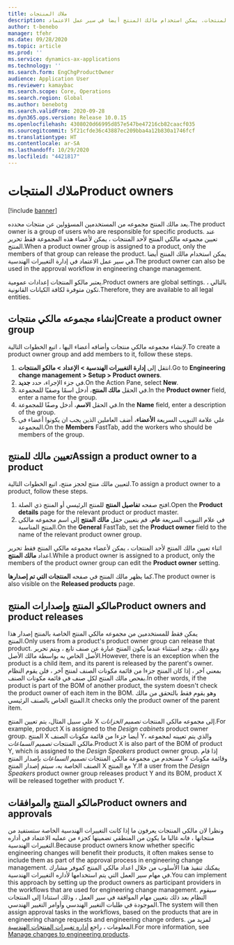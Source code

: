 ```yaml
---
title: ملاك المنتجات
description: يوفر هذا الموضوع معلومات حول مالكو المنتج. يعد مالك المنتج مجموعه من المستخدمين المسؤولين عن منتجات محدده. يمكن لأعضاء المجموعة فقط تحرير هذه المنتجات. يمكن استخدام مالك المنتج أيضا في سير عمل الاعتماد.
author: t-benebo
manager: tfehr
ms.date: 09/28/2020
ms.topic: article
ms.prod: ''
ms.service: dynamics-ax-applications
ms.technology: ''
ms.search.form: EngChgProductOwner
audience: Application User
ms.reviewer: kamaybac
ms.search.scope: Core, Operations
ms.search.region: Global
ms.author: benebotg
ms.search.validFrom: 2020-09-28
ms.dyn365.ops.version: Release 10.0.15
ms.openlocfilehash: 4308020d66995d857e547be47216cb82caacf035
ms.sourcegitcommit: 5f21cfde36c43887ec209bba4a12b830a1746fcf
ms.translationtype: HT
ms.contentlocale: ar-SA
ms.lasthandoff: 10/29/2020
ms.locfileid: "4421817"
---
```

# <a name="product-owners"></a><span data-ttu-id="6c3be-106">ملاك المنتجات</span><span class="sxs-lookup"><span data-stu-id="6c3be-106">Product owners</span></span>

[!include [banner](../includes/banner.md)]

<span data-ttu-id="6c3be-107">يعد مالك المنتج مجموعه من المستخدمين المسؤولين عن منتجات محدده.</span><span class="sxs-lookup"><span data-stu-id="6c3be-107">The product owner is a group of users who are responsible for specific products.</span></span> <span data-ttu-id="6c3be-108">عند تعيين مجموعه مالكي المنتج لأحد المنتجات ، يمكن لأعضاء هذه المجموعة فقط تحرير المنتج.</span><span class="sxs-lookup"><span data-stu-id="6c3be-108">When a product owner group is assigned to a product, only the members of that group can release the product.</span></span> <span data-ttu-id="6c3be-109">يمكن استخدام مالك المنتج أيضا في سير عمل الاعتماد في إدارة التغييرات الهندسية.</span><span class="sxs-lookup"><span data-stu-id="6c3be-109">The product owner can also be used in the approval workflow in engineering change management.</span></span>

<span data-ttu-id="6c3be-110">يعتبر مالكو المنتجات إعدادات عمومية.</span><span class="sxs-lookup"><span data-stu-id="6c3be-110">Product owners are global settings.</span></span> <span data-ttu-id="6c3be-111">بالتالي ، تكون متوفرة لكافة الكيانات القانونية.</span><span class="sxs-lookup"><span data-stu-id="6c3be-111">Therefore, they are available to all legal entities.</span></span>

## <a name="create-a-product-owner-group"></a><span data-ttu-id="6c3be-112">إنشاء مجموعه مالكي منتجات</span><span class="sxs-lookup"><span data-stu-id="6c3be-112">Create a product owner group</span></span>

<span data-ttu-id="6c3be-113">لإنشاء مجموعه مالكي منتجات وأضافه أعضاء اليها ، اتبع الخطوات التالية.</span><span class="sxs-lookup"><span data-stu-id="6c3be-113">To create a product owner group and add members to it, follow these steps.</span></span>

1. <span data-ttu-id="6c3be-114">انتقل إلى **إدارة التغييرات الهندسية \> الإعداد \> مالكو المنتجات**.</span><span class="sxs-lookup"><span data-stu-id="6c3be-114">Go to **Engineering change management \> Setup \> Product owners**.</span></span>
2. <span data-ttu-id="6c3be-115">في جزء الإجراء، حدد **جديد**.</span><span class="sxs-lookup"><span data-stu-id="6c3be-115">On the Action Pane, select **New**.</span></span>
3. <span data-ttu-id="6c3be-116">في الحقل **مالك المنتج**، أدخل اسمًا وصفيًا للمجموعة.</span><span class="sxs-lookup"><span data-stu-id="6c3be-116">In the **Product owner** field, enter a name for the group.</span></span>
4. <span data-ttu-id="6c3be-117">في الحقل **الاسم**، أدخل وصفًا للمجموعة.</span><span class="sxs-lookup"><span data-stu-id="6c3be-117">In the **Name** field, enter a description of the group.</span></span>
5. <span data-ttu-id="6c3be-118">علي علامة التبويب السريعة **الأعضاء**، أضف العاملين الذين يجب ان يكونوا أعضاء في المجموعة.</span><span class="sxs-lookup"><span data-stu-id="6c3be-118">On the **Members** FastTab, add the workers who should be members of the group.</span></span>

## <a name="assign-a-product-owner-to-a-product"></a><span data-ttu-id="6c3be-119">تعيين مالك للمنتج</span><span class="sxs-lookup"><span data-stu-id="6c3be-119">Assign a product owner to a product</span></span>

<span data-ttu-id="6c3be-120">لتعيين مالك منتج لحجز منتج، اتبع الخطوات التالية.</span><span class="sxs-lookup"><span data-stu-id="6c3be-120">To assign a product owner to a product, follow these steps.</span></span>

1. <span data-ttu-id="6c3be-121">افتح صفحه **تفاصيل المنتج** للمنتج الرئيسي أو المنتج ذي الصلة.</span><span class="sxs-lookup"><span data-stu-id="6c3be-121">Open the **Product details** page for the relevant product or product master.</span></span>
1. <span data-ttu-id="6c3be-122">في علام التبويب السريعة **عام**، قم بتعيين حقل **مالك المنتج** إلى اسم مجموعه مالكي المنتج المناسبة.</span><span class="sxs-lookup"><span data-stu-id="6c3be-122">On the **General** FastTab, set the **Product owner** field to the name of the relevant product owner group.</span></span>

<span data-ttu-id="6c3be-123">اثناء تعيين مالك المنتج لأحد المنتجات ، يمكن لأعضاء مجموعه مالكي المنتج فقط تحرير اعداد **مالك المنتج**.</span><span class="sxs-lookup"><span data-stu-id="6c3be-123">While a product owner is assigned to a product, only the members of the product owner group can edit the **Product owner** setting.</span></span>

<span data-ttu-id="6c3be-124">كما يظهر مالك المنتج في صفحه **المنتجات التي تم إصدارها**.</span><span class="sxs-lookup"><span data-stu-id="6c3be-124">The product owner is also visible on the **Released products** page.</span></span>

## <a name="product-owners-and-product-releases"></a><span data-ttu-id="6c3be-125">مالكو المنتج وإصدارات المنتج</span><span class="sxs-lookup"><span data-stu-id="6c3be-125">Product owners and product releases</span></span>

<span data-ttu-id="6c3be-126">يمكن فقط للمستخدمين من مجموعه مالكي المنتج الخاصة بالمنتج إصدار هذا المنتج.</span><span class="sxs-lookup"><span data-stu-id="6c3be-126">Only users from a product's product owner group can release that product.</span></span> <span data-ttu-id="6c3be-127">ومع ذلك ، يوجد استثناء عندما يكون المنتج عبارة عن صنف تابع ، ويتم تحرير الأصل الخاص به بواسطة مالك الأصل.</span><span class="sxs-lookup"><span data-stu-id="6c3be-127">However, there is an exception when the product is a child item, and its parent is released by the parent's owner.</span></span> <span data-ttu-id="6c3be-128">بمعني آخر ، إذا كان المنتج جزءا من قائمة مكونات الصنف لمنتج آخر ، فلن يقوم النظام بفحص مالك المنتج لكل صنف في قائمة مكونات الصنف.</span><span class="sxs-lookup"><span data-stu-id="6c3be-128">In other words, if the product is part of the BOM of another product, the system doesn't check the product owner of each item in the BOM.</span></span> <span data-ttu-id="6c3be-129">وهو يقوم فقط بالتحقق من مالك المنتج الخاص بالصنف الرئيسي.</span><span class="sxs-lookup"><span data-stu-id="6c3be-129">It checks only the product owner of the parent item.</span></span>

<span data-ttu-id="6c3be-130">علي سبيل المثال، يتم تعيين المنتج X إلى مجموعه مالكي المنتجات *تصميم الخزانات*.</span><span class="sxs-lookup"><span data-stu-id="6c3be-130">For example, product X is assigned to the *Design cabinets* product owner group.</span></span> <span data-ttu-id="6c3be-131">المنتج X أيضا جزءا من قائمة مكونات الصنف Y، والذي يتم تعيينه لمجموعه مالكي المنتجات *تصميم السماعات*.</span><span class="sxs-lookup"><span data-stu-id="6c3be-131">Product X is also part of the BOM of product Y, which is assigned to the *Design Speakers* product owner group.</span></span> <span data-ttu-id="6c3be-132">إذا قام مستخدم من مجموعة مالكي المنتجات *تصميم السماعات* بإصدار المنتج Y وقائمة مكونات الصنف الخاصة به، سيتم إصدار المنتج X مع المنتج Y.</span><span class="sxs-lookup"><span data-stu-id="6c3be-132">If a user from the *Design Speakers* product owner group releases product Y and its BOM, product X will be released together with product Y.</span></span>

## <a name="product-owners-and-approvals"></a><span data-ttu-id="6c3be-133">مالكو المنتج والموافقات</span><span class="sxs-lookup"><span data-stu-id="6c3be-133">Product owners and approvals</span></span>

<span data-ttu-id="6c3be-134">ونظرا لان مالكي المنتجات يعرفون ما إذا كانت التغييرات الهندسية الخاصة ستستفيد من منتجاتها ، فانه غالبا ما يكون من المنطقي تضمينها كجزء من عمليه الاعتماد في أداره التغييرات الهندسية.</span><span class="sxs-lookup"><span data-stu-id="6c3be-134">Because product owners know whether specific engineering changes will benefit their products, it often makes sense to include them as part of the approval process in engineering change management.</span></span> <span data-ttu-id="6c3be-135">يمكنك تنفيذ هذا الأسلوب من خلال اعداد مالكي المنتج كموفر مشارك في مهام سير العمل التي يتم استخدامها لأداره التغييرات الهندسية.</span><span class="sxs-lookup"><span data-stu-id="6c3be-135">You can implement this approach by setting up the product owners as participant providers in the workflows that are used for engineering change management.</span></span> <span data-ttu-id="6c3be-136">سيقوم النظام بعد ذلك بتعيين مهام الموافقة في سير العمل ، وذلك استنادا إلى المنتجات الموجودة في طلبات التغيير الهندسي وأوامر التغيير الهندسي.</span><span class="sxs-lookup"><span data-stu-id="6c3be-136">The system will then assign approval tasks in the workflows, based on the products that are in engineering change requests and engineering change orders.</span></span> <span data-ttu-id="6c3be-137">لمزيد من المعلومات ، راجع [أداره تغييرات المنتجات الهندسية](engineering-change-management.md).</span><span class="sxs-lookup"><span data-stu-id="6c3be-137">For more information, see [Manage changes to engineering products](engineering-change-management.md).</span></span>
